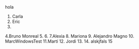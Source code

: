 hola
1. Carla
2. Eric
3.
4.Bruno Monreal
5.
6.
7.Alexia
8. Mariona
9. Alejandro Magno
10. MarcWindowsTest
11.Martí
12. Jordi
13.
14. alskjfals
15

